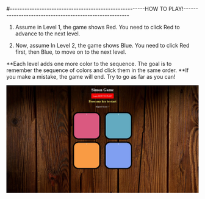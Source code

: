 #-------------------------------------------------------HOW TO PLAY!--------------------------------------------------------

1. Assume in Level 1, the game shows Red. You need to click Red to advance to the next level.

2. Now, assume In Level 2, the game shows Blue. You need to click Red first, then Blue, to move on to the next level.

**Each level adds one more color to the sequence. The goal is to remember the sequence of colors and click them in the same order.
**If you make a mistake, the game will end. Try to go as far as you can!

![image alt](https://github.com/Khairul25556/simon-game/blob/main/simon-game.JPG?raw=true)
